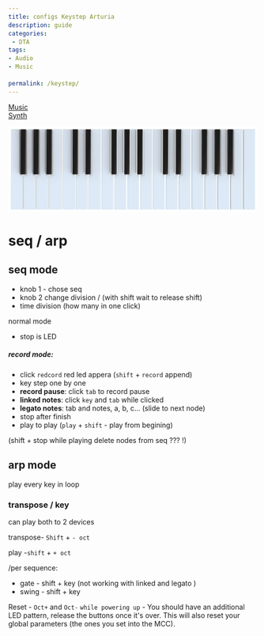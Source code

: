 ```yaml
---
title: configs Keystep Arturia
description: guide
categories:
 - DTA
tags:
- Audio
- Music

permalink: /keystep/
---
```


[Music](/music/)  
[Synth](/synth/)  





<img src="/src/music/ks.png" width="700">

# seq / arp

## seq mode
- knob 1 - chose seq
- knob 2 change division / (with shift wait to release shift)
- time division (how many in one click)


normal mode
- stop is LED

##### record mode:
- click `redcord` red led appera (`shift`  + `record` append)
 - key step one by one
 - **record pause**: click `tab` to record pause
 - **linked notes**: click `key` and `tab` while clicked
 - **legato notes**: tab and notes, a, b, c... (slide to next node)  
- stop after finish
- play to play  (`play` + `shift` - play from begining)

(shift + stop while playing delete nodes from seq ??? !)


## arp mode
play every key in loop


### transpose / key
can play both to 2 devices   

transpose- `Shift` + `- oct`  

play -`shift` + `+ oct`   



/per sequence:
- gate - shift + key (not working with linked and legato )
- swing - shift + key


Reset - `Oct+` and `Oct-` `while powering up` -  You should have an additional LED pattern, release the buttons once it's over. This will also reset your global parameters (the ones you set into the MCC).

